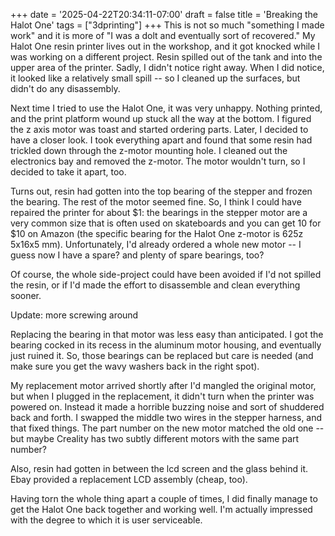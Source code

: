 +++
date = '2025-04-22T20:34:11-07:00'
draft = false
title = 'Breaking the Halot One'
tags = ["3dprinting"]
+++
This is not so much "something I made work" and it is more of "I was a dolt and eventually sort of recovered."
My Halot One resin printer lives out in the workshop, and it got knocked while I was working on
a different project.  Resin spilled out of the tank and into the upper area of the printer. Sadly,
I didn't notice right away.  When I did notice, it looked like a relatively small spill -- so I cleaned
up the surfaces, but didn't do any disassembly.

Next time I tried to use the Halot One, it was very unhappy.  Nothing printed, and the print platform
wound up stuck all the way at the bottom.  I figured the z axis motor was toast and started ordering
parts.  Later, I decided to have a closer look.  I took everything apart and found that some resin had
trickled down through the z-motor mounting hole.  I cleaned out the electronics bay and removed the z-motor.
The motor wouldn't turn, so I decided to take it apart, too.

Turns out, resin had gotten into the top bearing of the stepper and frozen the bearing.  The rest of the
motor seemed fine.  So, I think I could have repaired the printer for about $1: the bearings in the
stepper motor are a very common size that is often used on skateboards and you can get 10 for $10 on
Amazon (the specific bearing for the Halot One z-motor is 625z 5x16x5 mm).  Unfortunately, I'd already ordered a whole new motor -- I guess now I have a spare? and plenty of spare bearings, too?

Of course, the whole side-project could have been avoided if I'd not spilled the resin, or if I'd made the
effort to disassemble and clean everything sooner.

Update: more screwing around

Replacing the bearing in that motor was less easy than anticipated.  I got the bearing cocked in its recess
in the aluminum motor housing, and eventually just ruined it.  So, those bearings can be replaced but care
is needed (and make sure you get the wavy washers back in the right spot).

My replacement motor arrived shortly after I'd mangled the original motor, but when I plugged in the replacement,
it didn't turn when the printer was powered on.  Instead it made a horrible buzzing noise and sort of shuddered
back and forth.  I swapped the middle two wires in the stepper harness, and that fixed things.  The part number
on the new motor matched the old one -- but maybe Creality has two subtly different motors with the same part
number?

Also, resin had gotten in between the lcd screen and the glass behind it.  Ebay provided a replacement LCD
assembly (cheap, too).

Having torn the whole thing apart a couple of times, I did finally manage to get the Halot One back together
and working well.  I'm actually impressed with the degree to which it is user serviceable.
